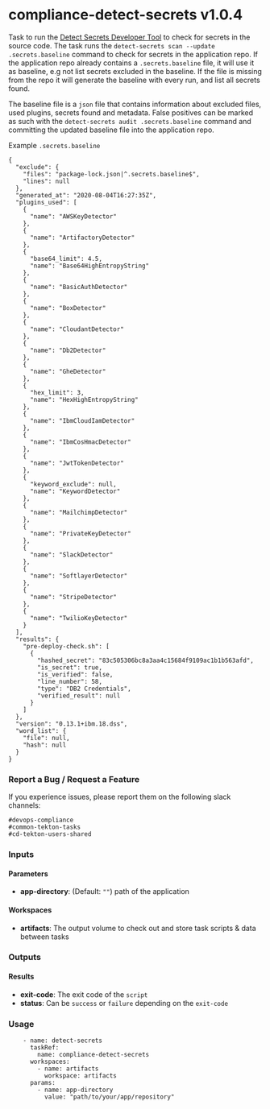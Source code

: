# compliance-detect-secrets v1.0.4
Task to run the [Detect Secrets Developer Tool](https://w3.ibm.com/w3publisher/detect-secrets/developer-tool) to check for secrets in the source code.
The task runs the `detect-secrets scan --update .secrets.baseline` command to check for secrets in the application repo. If the application repo already contains a `.secrets.baseline` file, it will use it as baseline, e.g not list secrets excluded in the baseline.
If the file is missing from the repo it will generate the baseline with every run, and list all secrets found.

The baseline file is a `json` file that contains information about excluded files, used plugins, secrets found and metadata.
False positives can be marked as such with the `detect-secrets audit .secrets.baseline` command and committing the updated baseline file into the application repo.

Example `.secrets.baseline`
```
{
  "exclude": {
    "files": "package-lock.json|^.secrets.baseline$",
    "lines": null
  },
  "generated_at": "2020-08-04T16:27:35Z",
  "plugins_used": [
    {
      "name": "AWSKeyDetector"
    },
    {
      "name": "ArtifactoryDetector"
    },
    {
      "base64_limit": 4.5,
      "name": "Base64HighEntropyString"
    },
    {
      "name": "BasicAuthDetector"
    },
    {
      "name": "BoxDetector"
    },
    {
      "name": "CloudantDetector"
    },
    {
      "name": "Db2Detector"
    },
    {
      "name": "GheDetector"
    },
    {
      "hex_limit": 3,
      "name": "HexHighEntropyString"
    },
    {
      "name": "IbmCloudIamDetector"
    },
    {
      "name": "IbmCosHmacDetector"
    },
    {
      "name": "JwtTokenDetector"
    },
    {
      "keyword_exclude": null,
      "name": "KeywordDetector"
    },
    {
      "name": "MailchimpDetector"
    },
    {
      "name": "PrivateKeyDetector"
    },
    {
      "name": "SlackDetector"
    },
    {
      "name": "SoftlayerDetector"
    },
    {
      "name": "StripeDetector"
    },
    {
      "name": "TwilioKeyDetector"
    }
  ],
  "results": {
    "pre-deploy-check.sh": [
      {
        "hashed_secret": "83c505306bc8a3aa4c15684f9109ac1b1b563afd",
        "is_secret": true,
        "is_verified": false,
        "line_number": 58,
        "type": "DB2 Credentials",
        "verified_result": null
      }
    ]
  },
  "version": "0.13.1+ibm.18.dss",
  "word_list": {
    "file": null,
    "hash": null
  }
}
```

### Report a Bug / Request a Feature

If you experience issues, please report them on the following slack channels:
```
#devops-compliance
#common-tekton-tasks
#cd-tekton-users-shared
```

### Inputs

#### Parameters

  - **app-directory**: (Default: `""`) path of the application

#### Workspaces

  - **artifacts**: The output volume to check out and store task scripts & data between tasks

### Outputs

#### Results

  - **exit-code**: The exit code of the `script`
  - **status**: Can be `success` or `failure` depending on the `exit-code`

### Usage

```
    - name: detect-secrets
      taskRef:
        name: compliance-detect-secrets
      workspaces:
        - name: artifacts
          workspace: artifacts
      params:
        - name: app-directory
          value: "path/to/your/app/repository"
```
